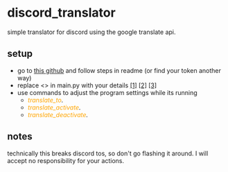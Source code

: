 # discord_translator
simple translator for discord using the google translate api.

## setup
* go to [this github](https://github.com/FOCI-DEV/Get-Discord-Token) and follow steps in readme (or find your token another way)
* replace <> in main.py with your details
[[1]](https://github.com/actorpus/discord_translator/blob/main/main.py#L24)
[[2]](https://github.com/actorpus/discord_translator/blob/main/main.py#L45)
[[3]](https://github.com/actorpus/discord_translator/blob/main/main.py#L56)
* use commands to adjust the program settings while its running
  * *<span style="color:orange">translate_to</span>.* 
  * *<span style="color:orange">translate_activate</span>.* 
  * *<span style="color:orange">translate_deactivate</span>.* 

## notes
technically this breaks discord tos, so don't go flashing it around. I will accept no responsibility for your actions.
